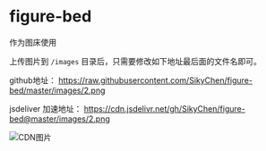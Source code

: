 # figure-bed

作为图床使用

上传图片到 `/images` 目录后，只需要修改如下地址最后面的文件名即可。

github地址： https://raw.githubusercontent.com/SikyChen/figure-bed/master/images/2.png

jsdeliver 加速地址： https://cdn.jsdelivr.net/gh/SikyChen/figure-bed@master/images/2.png

![CDN图片](https://cdn.jsdelivr.net/gh/sikychen/figure-bed@master/images/2.png)
